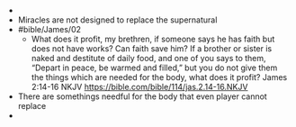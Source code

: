 -
- Miracles are not designed to replace the supernatural
- #bible/James/02
	- What does it profit, my brethren, if someone says he has faith but does not have works? Can faith save him? If a brother or sister is naked and destitute of daily food, and one of you says to them, “Depart in peace, be warmed and filled,” but you do not give them the things which are needed for the body, what does it profit?
	  James 2:14‭-‬16 NKJV
	  https://bible.com/bible/114/jas.2.14-16.NKJV
- There are somethings needful for the body that even player cannot replace
-